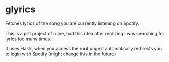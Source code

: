 # glyrics
Fetches lyrics of the song you are currently listening on Spotify.

This is a pet project of mine, had this idea after realizing I was searching for lyrics too many times. 

It uses Flask, when you access the root page it automatically redirects you to login with Spotify (might change this in the future) 
